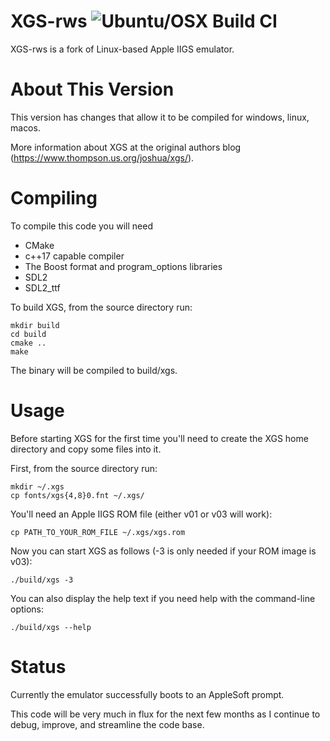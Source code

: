 
XGS-rws ![Ubuntu/OSX Build CI](https://github.com/rwstrom/xgs/workflows/Ubuntu/OSX%20Build%20CI/badge.svg)
===

XGS-rws is a fork of Linux-based Apple IIGS emulator.

# About This Version

This version has changes that allow it to be compiled for windows, linux, macos.


More information about XGS at the original authors blog (https://www.thompson.us.org/joshua/xgs/).

# Compiling

To compile this code you will need

- CMake
- c++17 capable compiler
- The Boost format and program_options libraries
- SDL2
- SDL2_ttf

To build XGS, from the source directory run:

```
mkdir build
cd build
cmake ..
make 
```

The binary will be compiled to build/xgs.

# Usage

Before starting XGS for the first time you'll need to create the XGS home directory
and copy some files into it.

First, from the source directory run:

```
mkdir ~/.xgs
cp fonts/xgs{4,8}0.fnt ~/.xgs/
```

You'll need an Apple IIGS ROM file (either v01 or v03 will work):

```
cp PATH_TO_YOUR_ROM_FILE ~/.xgs/xgs.rom
```

Now you can start XGS as follows (-3 is only needed if your ROM image is v03):

```
./build/xgs -3
```

You can also display the help text if you need help with the command-line options:

```
./build/xgs --help
```

# Status

Currently the emulator successfully boots to an AppleSoft prompt.

This code will be very much in flux for the next few months as I continue to
debug, improve, and streamline the code base.

